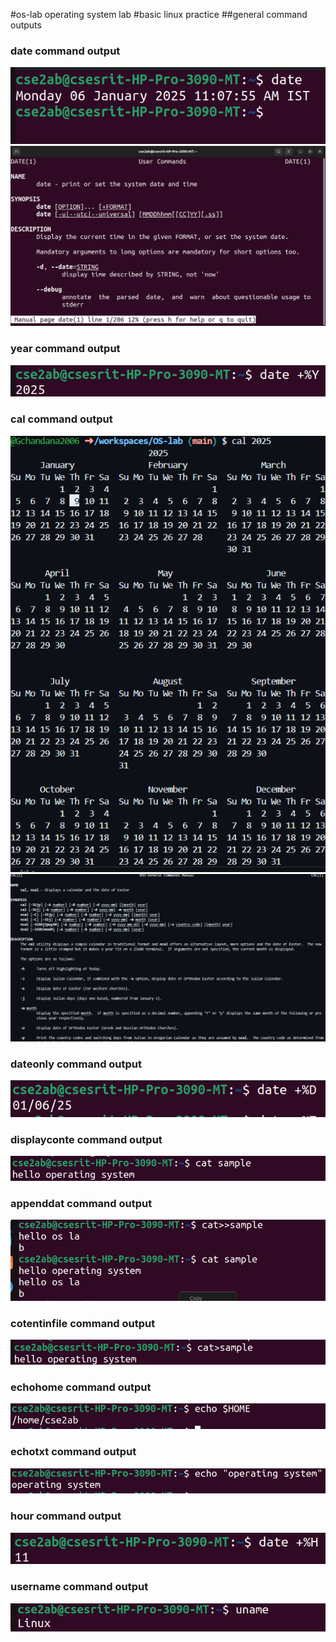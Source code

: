 #os-lab
operating system lab
#basic linux practice
##general command outputs
### date command output
![date command output](date.png)
![manual command manual](manualdate.png)
### year command output
![year command output](year.png)
### cal command output
![cal command output](cal.png)
![manual command manual](manulcal.png)
### dateonly command output
![dateonly command output](dateonly.png)
### displayconte command output
![displayconte command output](displayconte.png)
### appenddat command output

![appenddat command output](appenddat.png)
### cotentinfile command output
![cotentinfile command output](cotentinfile.png)
### echohome command output
![echohome command output](echohome.png)
### echotxt command output
![echotxt command output](echotxt.png)
### hour command output
![hour command output](hour.png)
### username command output
![username command output](username.png)




